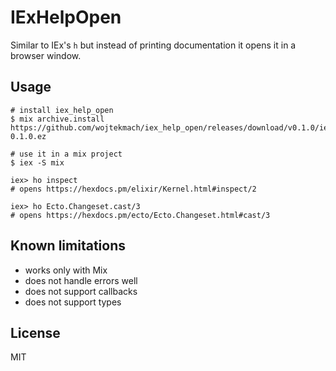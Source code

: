 # IExHelpOpen

Similar to IEx's `h` but instead of printing documentation it opens it in a browser window.

## Usage

```
# install iex_help_open
$ mix archive.install https://github.com/wojtekmach/iex_help_open/releases/download/v0.1.0/iex_help_open-0.1.0.ez

# use it in a mix project
$ iex -S mix

iex> ho inspect
# opens https://hexdocs.pm/elixir/Kernel.html#inspect/2

iex> ho Ecto.Changeset.cast/3
# opens https://hexdocs.pm/ecto/Ecto.Changeset.html#cast/3
```

## Known limitations

- works only with Mix
- does not handle errors well
- does not support callbacks
- does not support types

## License

MIT
